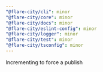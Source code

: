 ```yaml
---
"@flare-city/cli": minor
"@flare-city/core": minor
"@flare-city/docs": minor
"@flare-city/eslint-config": minor
"@flare-city/logger": minor
"@flare-city/test": minor
"@flare-city/tsconfig": minor
---
```


Incrementing to force a publish
